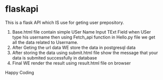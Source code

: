 # flaskapi
This is a flask API which IS use for geting user prepository.
1. Base.html file contain simple USer Name Input TExt Field when USer type his username then using Fetch_api function in Hello.py file we get all the data related to Username. 
2. After Geting the url data WE store the data in postgresql data 
3. After storing the data using submit.html file show the message that your data is submited successfully in database
4. Final WE render the result using result.html file on browser

Happy Coding
